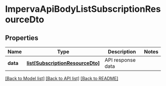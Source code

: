 # ImpervaApiBodyListSubscriptionResourceDto

## Properties
Name | Type | Description | Notes
------------ | ------------- | ------------- | -------------
**data** | [**list[SubscriptionResourceDto]**](SubscriptionResourceDto.md) | API response data | 

[[Back to Model list]](../README.md#documentation-for-models) [[Back to API list]](../README.md#documentation-for-api-endpoints) [[Back to README]](../README.md)

